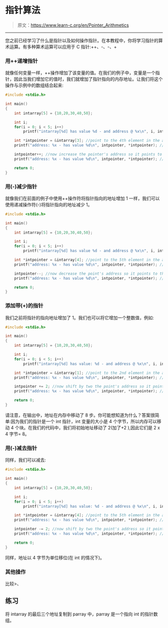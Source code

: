 # 指针算法

> 原文：<https://www.learn-c.org/en/Pointer_Arithmetics>

* * *

您之前已经学习了什么是指针以及如何操作指针。在本教程中，你将学习指针的算术运算。有多种算术运算可以应用于 C 指针:++、-、-、+

### 用++递增指针

就像任何变量一样，++操作增加了该变量的值。在我们的例子中，变量是一个指针，因此当我们增加它的值时，我们就增加了指针指向的内存地址。让我们将这个操作与示例中的数组结合起来:

```cpp
#include <stdio.h>

int main()
{
    int intarray[5] = {10,20,30,40,50};

    int i;
    for(i = 0; i < 5; i++)
        printf("intarray[%d] has value %d - and address @ %x\n", i, intarray[i], &intarray[i]);

    int *intpointer = &intarray[3]; //point to the 4th element in the array
    printf("address: %x - has value %d\n", intpointer, *intpointer); //print the address of the 4th element

    intpointer++; //now increase the pointer's address so it points to the 5th elemnt in the array
    printf("address: %x - has value %d\n", intpointer, *intpointer); //print the address of the 5th element

    return 0;
} 
```

### 用(-)减少指针

就像我们在前面的例子中使用++操作符将指针指向的地址增加 1 一样，我们可以使用递减操作符(-)将指针指向的地址减少 1。

```cpp
#include <stdio.h>

int main()
{
    int intarray[5] = {10,20,30,40,50};

    int i;
    for(i = 0; i < 5; i++)
        printf("intarray[%d] has value %d - and address @ %x\n", i, intarray[i], &intarray[i]);

    int *intpointer = &intarray[4]; //point to the 5th element in the array
    printf("address: %x - has value %d\n", intpointer, *intpointer); //print the address of the 5th element

    intpointer--; //now decrease the point's address so it points to the 4th element in the array
    printf("address: %x - has value %d\n", intpointer, *intpointer); //print the address of the 4th element

    return 0;
} 
```

### 添加带(+)的指针

我们之前将指针的指向地址增加了 1。我们也可以将它增加一个整数值，例如:

```cpp
#include <stdio.h>

int main()
{
    int intarray[5] = {10,20,30,40,50};

    int i;
    for(i = 0; i < 5; i++)
        printf("intarray[%d] has value: %d - and address @ %x\n", i, intarray[i], &intarray[i]);

    int *intpointer = &intarray[1]; //point to the 2nd element in the array
    printf("address: %x - has value %d\n", intpointer, *intpointer); //print the address of the 2nd element

    intpointer += 2; //now shift by two the point's address so it points to the 4th element in the array
    printf("address: %x - has value %d\n", intpointer, *intpointer); //print the addres of the 4th element

    return 0;
} 
```

请注意，在输出中，地址在内存中移动了 8 步。你可能想知道为什么？答案很简单:因为我们的指针是一个 int 指针，int 变量的大小是 4 个字节，所以内存可以移动 4 个块。在我们的代码中，我们将初始地址移动了 2(加了+2 ),因此它们是 2 x 4 字节= 8。

### 用(-)减去指针

同样，我们可以减去:

```cpp
#include <stdio.h>

int main()
{
    int intarray[5] = {10,20,30,40,50};

    int i;
    for(i = 0; i < 5; i++)
        printf("intarray[%d] has value: %d - and address @ %x\n", i, intarray[i], &intarray[i]);

    int *intpointer = &intarray[4]; //point to the 5th element in the array
    printf("address: %x - has value %d\n", intpointer, *intpointer); //print the address of the 5th element

    intpointer -= 2; //now shift by two the point's address so it points to the 3rd element in the array
    printf("address: %x - has value %d\n", intpointer, *intpointer); //print the address of the 3rd element

    return 0;
} 
```

同样，地址以 4 字节为单位移位(在 int 的情况下)。

### 其他操作

比较>、

## 练习

将 intarray 的最后三个地址复制到 parray 中，parray 是一个指向 int 的指针数组。
